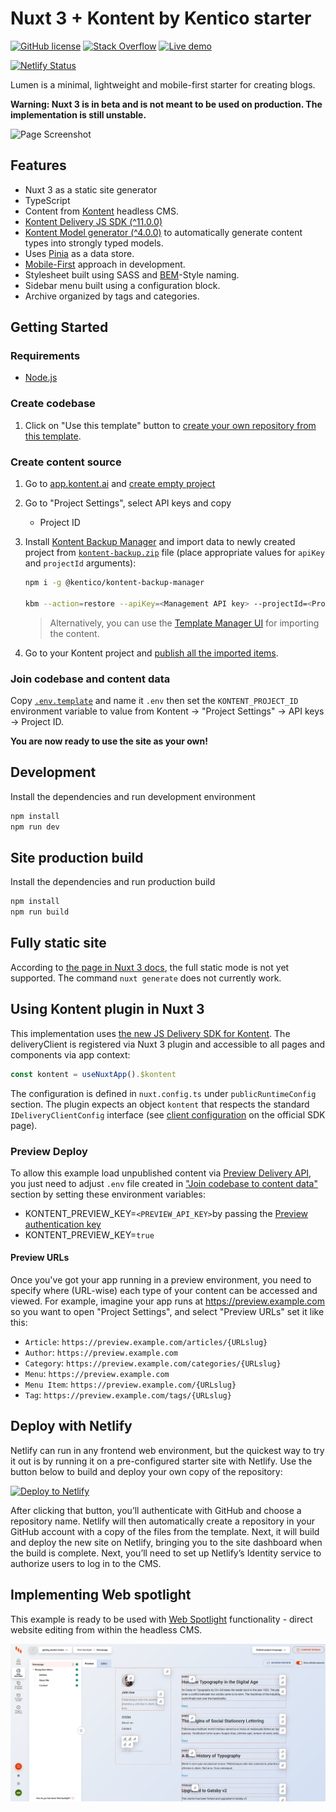 # Nuxt 3 + Kontent by Kentico starter

[![GitHub license](https://img.shields.io/badge/license-MIT-blue.svg)](https://raw.githubusercontent.com/ondrabus/nuxt3-starter-kontent-lumen/main/LICENSE)
[![Stack Overflow](https://img.shields.io/badge/Stack%20Overflow-ASK%20NOW-FE7A16.svg?logo=stackoverflow&logoColor=white)](https://stackoverflow.com/tags/kentico-kontent)
[![Live demo](https://img.shields.io/badge/Live-Demo-00C7B7.svg?logo=netlify)](https://nuxt3-starter-kontent-lumen.netlify.com/)

[![Netlify Status](https://api.netlify.com/api/v1/badges/2adc83d6-9eba-45fc-b95c-c205e75d3189/deploy-status)](https://app.netlify.com/sites/nuxt3-starter-kontent-lumen/deploys)

Lumen is a minimal, lightweight and mobile-first starter for creating blogs.

**Warning: Nuxt 3 is in beta and is not meant to be used on production. The implementation is still unstable.**

![Page Screenshot](https://i.imgur.com/jVImqT2.jpg)

## Features
+ Nuxt 3 as a static site generator
+ TypeScript
+ Content from [Kontent](http://kontent.ai/) headless CMS.
+ [Kontent Delivery JS SDK (^11.0.0)](https://github.com/Kentico/kontent-delivery-sdk-js/tree/vnext)
+ [Kontent Model generator (^4.0.0)](https://github.com/Kentico/kontent-model-generator-js) to automatically generate content types into strongly typed models.
+ Uses [Pinia](https://pinia.esm.dev/) as a data store.
+ [Mobile-First](https://medium.com/@mrmrs_/mobile-first-css-48bc4cc3f60f) approach in development.
+ Stylesheet built using SASS and [BEM](http://getbem.com/naming/)-Style naming.
+ Sidebar menu built using a configuration block.
+ Archive organized by tags and categories.

## Getting Started

### Requirements

+ [Node.js](https://nodejs.org/)

### Create codebase

1. Click on "Use this template" button to [create your own repository from this template](https://help.github.com/en/github/creating-cloning-and-archiving-repositories/creating-a-repository-from-a-template).

### Create content source

1. Go to [app.kontent.ai](https://app.kontent.ai) and [create empty project](https://docs.kontent.ai/tutorials/set-up-kontent/projects/manage-projects#a-creating-projects)
1. Go to "Project Settings", select API keys and copy
    + Project ID
1. Install [Kontent Backup Manager](https://github.com/Kentico/kontent-backup-manager-js) and import data to newly created project from [`kontent-backup.zip`](./kontent-backup.zip) file (place appropriate values for `apiKey` and `projectId` arguments):

    ```sh
    npm i -g @kentico/kontent-backup-manager

    kbm --action=restore --apiKey=<Management API key> --projectId=<Project ID> --zipFilename=kontent-backup
    ```

    > Alternatively, you can use the [Template Manager UI](https://kentico.github.io/kontent-template-manager/import-from-file) for importing the content.

1. Go to your Kontent project and [publish all the imported items](https://docs.kontent.ai/tutorials/write-and-collaborate/publish-your-work/publish-content-items).

### Join codebase and content data

Copy [`.env.template`](`./.env.template`) and name it `.env` then set the `KONTENT_PROJECT_ID` environment variable to value from Kontent -> "Project Settings" ->  API keys -> Project ID.

**You are now ready to use the site as your own!**

## Development

Install the dependencies and run development environment

```sh
npm install  
npm run dev
```

## Site production build

Install the dependencies and run production build

```sh
npm install
npm run build
```

## Fully static site

According to [the page in Nuxt 3 docs](https://v3.nuxtjs.org/getting-started/introduction#comparison), the full static mode is not yet supported. The command `nuxt generate` does not currently work.

## Using Kontent plugin in Nuxt 3

This implementation uses [the new JS Delivery SDK for Kontent](https://github.com/Kentico/kontent-delivery-sdk-js/tree/vnext). The deliveryClient is registered via Nuxt 3 plugin and accessible to all pages and components via app context:

```js
const kontent = useNuxtApp().$kontent
```

The configuration is defined in `nuxt.config.ts` under `publicRuntimeConfig` section. The plugin expects an object `kontent` that respects the standard `IDeliveryClientConfig` interface (see [client configuration](https://github.com/Kentico/kontent-delivery-sdk-js/tree/vnext#client-configuration) on the official SDK page).


### Preview Deploy

To allow this example load unpublished content via  [Preview Delivery API](https://docs.kontent.ai/reference/delivery-api#section/Production-vs.-Preview), you just need to adjust `.env` file created in ["Join codebase to content data"](#Join-codebase-and-content-data) section by setting these environment variables:

+ KONTENT_PREVIEW_KEY=`<PREVIEW_API_KEY>`by passing the [Preview authentication key](https://docs.kontent.ai/reference/delivery-api#section/Authentication)
+ KONTENT_PREVIEW_KEY=`true`


#### Preview URLs

Once you've got your app running in a preview environment, you need to specify where (URL-wise) each type of your content can be accessed and viewed. For example, imagine your app runs at https://preview.example.com so you want to open "Project Settings", and select "Preview URLs" set it like this:

+ `Article`: `https://preview.example.com/articles/{URLslug}`
+ `Author`: `https://preview.example.com`
+ `Category`: `https://preview.example.com/categories/{URLslug}`
+ `Menu`: `https://preview.example.com`
+ `Menu Item`: `https://preview.example.com/{URLslug}`
+ `Tag`: `https://preview.example.com/tags/{URLslug}`

## Deploy with Netlify

Netlify can run in any frontend web environment, but the quickest way to try it out is by running it on a pre-configured starter site with Netlify. Use the button below to build and deploy your own copy of the repository:

[![Deploy to Netlify](https://www.netlify.com/img/deploy/button.svg)](https://app.netlify.com/start/deploy?repository=https://github.com/ondrabus/nuxt3-starter-kontent-lumen)

After clicking that button, you’ll authenticate with GitHub and choose a repository name. Netlify will then automatically create a repository in your GitHub account with a copy of the files from the template. Next, it will build and deploy the new site on Netlify, bringing you to the site dashboard when the build is complete. Next, you’ll need to set up Netlify’s Identity service to authorize users to log in to the CMS.

## Implementing Web spotlight

This example is ready to be used with [Web Spotlight](https://webspotlight.kontent.ai/) functionality - direct website editing from within the headless CMS.

![Web Spotlight preview](./web-spotlight.png)

